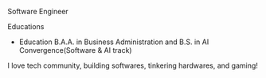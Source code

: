 Software Engineer

Educations
- Education B.A.A. in Business Administration and B.S. in AI Convergence(Software & AI track)

I love tech community, building softwares, tinkering hardwares, and gaming!
